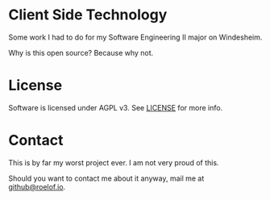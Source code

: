 # Client Side Technology

Some work I had to do for my Software Engineering II major on Windesheim.

Why is this open source? Because why not.

# License

Software is licensed under AGPL v3. See [LICENSE](LICENSE) for more info.

# Contact

This is by far my worst project ever. I am not very proud of this.

Should you want to contact me about it anyway, mail me at github@roelof.io.
